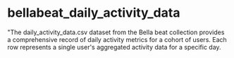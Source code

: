 # bellabeat_daily_activity_data
"The daily_activity_data.csv dataset from the Bella beat collection provides a comprehensive record of daily activity metrics for a cohort of users. Each row represents a single user's aggregated activity data for a specific day.

